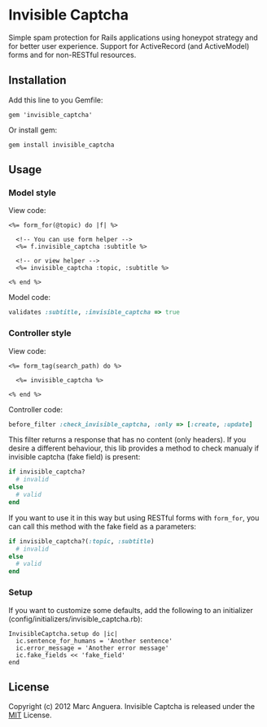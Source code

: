 # Invisible Captcha
Simple spam protection for Rails applications using honeypot strategy and for better user experience. Support for ActiveRecord (and ActiveModel) forms and for non-RESTful resources.

## Installation
Add this line to you Gemfile:

```
gem 'invisible_captcha'
```

Or install gem:

```
gem install invisible_captcha
```

## Usage

### Model style
View code:

```erb
<%= form_for(@topic) do |f| %>

  <!-- You can use form helper -->
  <%= f.invisible_captcha :subtitle %>

  <!-- or view helper -->
  <%= invisible_captcha :topic, :subtitle %>

<% end %>
```

Model code:

```ruby
validates :subtitle, :invisible_captcha => true
```

### Controller style
View code:

```erb
<%= form_tag(search_path) do %>

  <%= invisible_captcha %>

<% end %>
```

Controller code:

```ruby
before_filter :check_invisible_captcha, :only => [:create, :update]
```

This filter returns a response that has no content (only headers). If you desire a different behaviour, this lib provides a method to check manualy if invisible captcha (fake field) is present:

```ruby
if invisible_captcha?
  # invalid
else
  # valid
end
```

If you want to use it in this way but using RESTful forms with `form_for`, you can call this method with the fake field as a parameters:

```ruby
if invisible_captcha?(:topic, :subtitle)
  # invalid
else
  # valid
end
```

### Setup
If you want to customize some defaults, add the following to an initializer (config/initializers/invisible_captcha.rb):

```
InvisibleCaptcha.setup do |ic|
  ic.sentence_for_humans = 'Another sentence'
  ic.error_message = 'Another error message'
  ic.fake_fields << 'fake_field'
end
```

## License
Copyright (c) 2012 Marc Anguera. Invisible Captcha is released under the [MIT](http://opensource.org/licenses/MIT) License.

